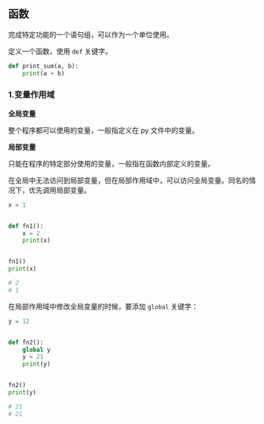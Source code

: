 ## 函数

完成特定功能的一个语句组，可以作为一个单位使用。

定义一个函数，使用 `def` 关键字。

```python
def print_sum(a, b):
    print(a + b)
```

### 1.变量作用域

**全局变量**

整个程序都可以使用的变量，一般指定义在 py 文件中的变量。

**局部变量**

只能在程序的特定部分使用的变量，一般指在函数内部定义的变量。

在全局中无法访问到局部变量，但在局部作用域中，可以访问全局变量。同名的情况下，优先调用局部变量。

```python
x = 1


def fn1():
    x = 2
    print(x)


fn1()
print(x)

# 2
# 1
```

在局部作用域中修改全局变量的时候，要添加 `global` 关键字：

```python
y = 12


def fn2():
    global y
    y = 21
    print(y)


fn2()
print(y)

# 21
# 21
```


